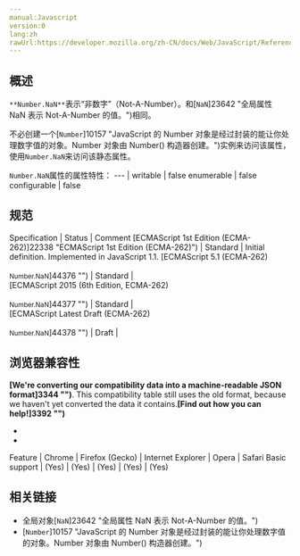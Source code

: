 ```yaml
---
manual:Javascript
version:0
lang:zh
rawUrl:https://developer.mozilla.org/zh-CN/docs/Web/JavaScript/Reference/Global_Objects/Number/NaN#
---
```





## 概述<a name="Summary"></a>


`**Number.NaN**`表示“非数字”（Not-A-Number）。和[`NaN`]23642 "全局属性 NaN 表示 Not-A-Number 的值。")相同。



不必创建一个[`Number`]10157 "JavaScript 的 Number 对象是经过封装的能让你处理数字值的对象。Number 对象由 Number() 构造器创建。")实例来访问该属性，使用`Number.NaN`来访问该静态属性。


`Number.NaN`属性的属性特性： 
 ---  | 
writable | false 
enumerable | false 
configurable | false 


## 规范<a name="规范"></a>

Specification | Status | Comment 
[ECMAScript 1st Edition (ECMA-262)]22338 "ECMAScript 1st Edition (ECMA-262)") | Standard | Initial definition. Implemented in JavaScript 1.1. 
[ECMAScript 5.1 (ECMA-262)<br></br><small>Number.NaN</small>]44376 "") | Standard |  
[ECMAScript 2015 (6th Edition, ECMA-262)<br></br><small>Number.NaN</small>]44377 "") | Standard |  
[ECMAScript Latest Draft (ECMA-262)<br></br><small>Number.NaN</small>]44378 "") | Draft |  


## 浏览器兼容性<a name="浏览器兼容性"></a>


**[We&#39;re converting our compatibility data into a machine-readable JSON format]3344 "")**. This compatibility table still uses the old format, because we haven&#39;t yet converted the data it contains.**[Find out how you can help!]3392 "")**


* 
* 

Feature | Chrome | Firefox (Gecko) | Internet Explorer | Opera | Safari 
Basic support | (Yes) | (Yes) | (Yes) | (Yes) | (Yes) 




## 相关链接<a name="See_also"></a>

* 全局对象[`NaN`]23642 "全局属性 NaN 表示 Not-A-Number 的值。")
* [`Number`]10157 "JavaScript 的 Number 对象是经过封装的能让你处理数字值的对象。Number 对象由 Number() 构造器创建。")



